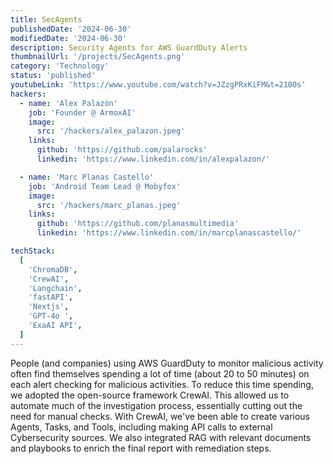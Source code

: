 ```yaml
---
title: SecAgents
publishedDate: '2024-06-30'
modifiedDate: '2024-06-30'
description: Security Agents for AWS GuardDuty Alerts
thumbnailUrl: '/projects/SecAgents.png'
category: 'Technology'
status: 'published'
youtubeLink: 'https://www.youtube.com/watch?v=JZzgPRxKiFM&t=2100s'
hackers:
  - name: 'Alex Palazón'
    job: 'Founder @ ArmoxAI'
    image:
      src: '/hackers/alex_palazon.jpeg'
    links:
      github: 'https://github.com/palarocks'
      linkedin: 'https://www.linkedin.com/in/alexpalazon/'

  - name: 'Marc Planas Castello'
    job: 'Android Team Lead @ Mobyfox'
    image:
      src: '/hackers/marc_planas.jpeg'
    links:
      github: 'https://github.com/planasmultimedia'
      linkedin: 'https://www.linkedin.com/in/marcplanascastello/'

techStack:
  [
    'ChromaDB',
    'CrewAI',
    'Langchain',
    'fastAPI',
    'Nextjs',
    'GPT-4o ',
    'ExaAI API',
  ]
---
```


People (and companies) using AWS GuardDuty to monitor malicious activity often find themselves spending a lot of time (about 20 to 50 minutes) on each alert checking for malicious activities. To reduce this time spending, we adopted the open-source framework CrewAI. This allowed us to automate much of the investigation process, essentially cutting out the need for manual checks. With CrewAI, we've been able to create various Agents, Tasks, and Tools, including making API calls to external Cybersecurity sources. We also integrated RAG with relevant documents and playbooks to enrich the final report with remediation steps.

<YouTube id="JZzgPRxKiFM" timestamp="2100" thumbnail="/projects/SecAgents.png"/>
